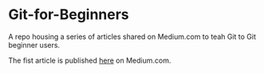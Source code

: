 # Git-for-Beginners
A repo housing a series of articles shared on Medium.com to teah Git to Git beginner users.

The fist article is published [here](https://omassoft123.medium.com/git-for-beginners-part-1-b00f6ba786c9) on Medium.com.
